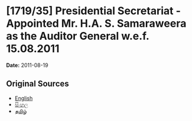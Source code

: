 # [1719/35] Presidential Secretariat  - Appointed Mr. H.A. S. Samaraweera as the Auditor General w.e.f. 15.08.2011

**Date:** 2011-08-19

## Original Sources

- [English](https://documents.gov.lk/view/extra-gazettes/2011/8/1719-35_E.pdf)
- [සිංහල](https://documents.gov.lk/view/extra-gazettes/2011/8/1719-35_S.pdf)
- [தமிழ்](https://documents.gov.lk/view/extra-gazettes/2011/8/1719-35_T.pdf)
